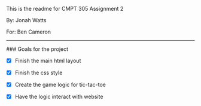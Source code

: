This is the readme for CMPT 305 Assignment 2

By: Jonah Watts

For: Ben Cameron

---

### Goals for the project

- [x] Finish the main html layout

- [x] Finish the css style

- [x] Create the game logic for tic-tac-toe

- [x] Have the logic interact with website